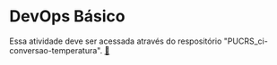 
 # DevOps Básico

Essa atividade deve ser acessada através do respositório "PUCRS_ci-conversao-temperatura". [:link:](https://github.com/Fredon99/PUCRS_CI-conversao-temperatura)